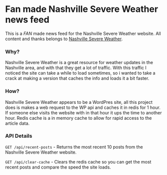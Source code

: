 # Fan made Nashville Severe Weather news feed

This is a *FAN* made news feed for the Nashville Severe Weather website. All content and thanks belongs to
[Nashville Severe Weather](https://nashvillesevereweather.com/).

### Why?

Nashville Severe Weather is a great resource for weather updates in the Nashville area, and with that they get a lot of
traffic.
With this traffic I noticed the site can take a while to load sometimes, so i wanted to take a crack at making a version
that
caches the info and loads it a bit faster.

### How?

Nashville Severe Weather appears to be a WordPres site, all this project does is makes a web
request to the WP api and caches it in redis for 1 hour. If someone else visits the website with in that hour
it ups the time to another hour. Redis cache is a in memory cache to allow for rapid access to the article data.

### API Details

`GET /api/recent-posts` - Returns the most recent 10 posts from the Nashville Severe Weather website.

`GET /api/clear-cache` - Clears the redis cache so you can get the most recent posts and compare the speed the site
loads.